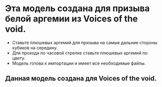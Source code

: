 # Эта модель создана для призыва белой аргемии из Voices of the void.
* Ставьте плюшевых аргемий для призыва на самые дальние стороны кубиков на середину.
* Для прохода по часовой стрелке ставьте плюшевых аргемий по цвету.
* Модель готова к импортации и имеет все необходимые файлы.
## Данная модель создана для Voices of the void.
